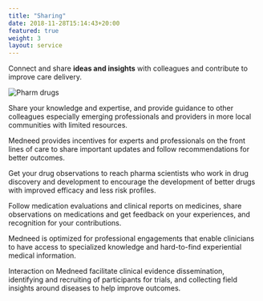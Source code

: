 ```yaml
---
title: "Sharing"
date: 2018-11-28T15:14:43+20:00  
featured: true
weight: 3
layout: service
---
```


Connect and share **ideas and insights** with colleagues and contribute to improve care delivery.

![Pharm drugs](/images/illustrations/clinic-sharing.avif)

Share your knowledge and expertise, and provide guidance to other colleagues especially emerging professionals and providers in more local communities with limited resources. 
 
Medneed provides incentives for experts and professionals on the front lines of care to share important updates and follow recommendations for better outcomes.

Get your drug observations to reach pharma scientists who work in drug discovery and development to encourage the development of better drugs with improved efficacy and less risk profiles.

Follow medication evaluations and clinical reports on medicines, share observations on medications and get feedback on your experiences, and recognition for your contributions.

Medneed is optimized for professional engagements that enable clinicians to have access to specialized knowledge and hard-to-find experiential medical information. 

Interaction on Medneed facilitate clinical evidence dissemination, identifying and recruiting of participants for trials, and collecting field insights around diseases to help improve outcomes.

